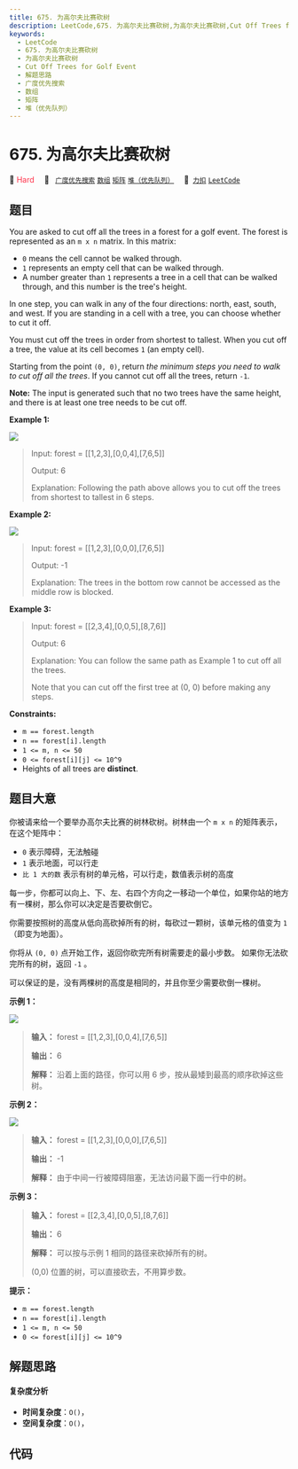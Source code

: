 ```yaml
---
title: 675. 为高尔夫比赛砍树
description: LeetCode,675. 为高尔夫比赛砍树,为高尔夫比赛砍树,Cut Off Trees for Golf Event,解题思路,广度优先搜索,数组,矩阵,堆（优先队列）
keywords:
  - LeetCode
  - 675. 为高尔夫比赛砍树
  - 为高尔夫比赛砍树
  - Cut Off Trees for Golf Event
  - 解题思路
  - 广度优先搜索
  - 数组
  - 矩阵
  - 堆（优先队列）
---
```


# 675. 为高尔夫比赛砍树

🔴 <font color=#ff334b>Hard</font>&emsp; 🔖&ensp; [`广度优先搜索`](/tag/breadth-first-search.md) [`数组`](/tag/array.md) [`矩阵`](/tag/matrix.md) [`堆（优先队列）`](/tag/heap-priority-queue.md)&emsp; 🔗&ensp;[`力扣`](https://leetcode.cn/problems/cut-off-trees-for-golf-event) [`LeetCode`](https://leetcode.com/problems/cut-off-trees-for-golf-event)

## 题目

You are asked to cut off all the trees in a forest for a golf event. The
forest is represented as an `m x n` matrix. In this matrix:

  * `0` means the cell cannot be walked through.
  * `1` represents an empty cell that can be walked through.
  * A number greater than `1` represents a tree in a cell that can be walked through, and this number is the tree's height.

In one step, you can walk in any of the four directions: north, east, south,
and west. If you are standing in a cell with a tree, you can choose whether to
cut it off.

You must cut off the trees in order from shortest to tallest. When you cut off
a tree, the value at its cell becomes `1` (an empty cell).

Starting from the point `(0, 0)`, return _the minimum steps you need to walk
to cut off all the trees_. If you cannot cut off all the trees, return `-1`.

**Note:** The input is generated such that no two trees have the same height,
and there is at least one tree needs to be cut off.



**Example 1:**

![](https://assets.leetcode.com/uploads/2020/11/26/trees1.jpg)

> Input: forest = [[1,2,3],[0,0,4],[7,6,5]]
> 
> Output: 6
> 
> Explanation: Following the path above allows you to cut off the trees from shortest to tallest in 6 steps.

**Example 2:**

![](https://assets.leetcode.com/uploads/2020/11/26/trees2.jpg)

> Input: forest = [[1,2,3],[0,0,0],[7,6,5]]
> 
> Output: -1
> 
> Explanation: The trees in the bottom row cannot be accessed as the middle row is blocked.

**Example 3:**

> Input: forest = [[2,3,4],[0,0,5],[8,7,6]]
> 
> Output: 6
> 
> Explanation: You can follow the same path as Example 1 to cut off all the trees.
> 
> Note that you can cut off the first tree at (0, 0) before making any steps.

**Constraints:**

  * `m == forest.length`
  * `n == forest[i].length`
  * `1 <= m, n <= 50`
  * `0 <= forest[i][j] <= 10^9`
  * Heights of all trees are **distinct**.


## 题目大意

你被请来给一个要举办高尔夫比赛的树林砍树。树林由一个 `m x n` 的矩阵表示， 在这个矩阵中：

  * `0` 表示障碍，无法触碰
  * `1` 表示地面，可以行走
  * `比 1 大的数` 表示有树的单元格，可以行走，数值表示树的高度

每一步，你都可以向上、下、左、右四个方向之一移动一个单位，如果你站的地方有一棵树，那么你可以决定是否要砍倒它。

你需要按照树的高度从低向高砍掉所有的树，每砍过一颗树，该单元格的值变为 `1`（即变为地面）。

你将从 `(0, 0)` 点开始工作，返回你砍完所有树需要走的最小步数。 如果你无法砍完所有的树，返回 `-1` 。

可以保证的是，没有两棵树的高度是相同的，并且你至少需要砍倒一棵树。

**示例 1：**

![](https://assets.leetcode.com/uploads/2020/11/26/trees1.jpg)

> 
> 
> 
> 
> 
> **输入：** forest = [[1,2,3],[0,0,4],[7,6,5]]
> 
> **输出：** 6
> 
> **解释：** 沿着上面的路径，你可以用 6 步，按从最矮到最高的顺序砍掉这些树。

**示例 2：**

![](https://assets.leetcode.com/uploads/2020/11/26/trees2.jpg)

> 
> 
> 
> 
> 
> **输入：** forest = [[1,2,3],[0,0,0],[7,6,5]]
> 
> **输出：** -1
> 
> **解释：** 由于中间一行被障碍阻塞，无法访问最下面一行中的树。
> 
> 

**示例 3：**

> 
> 
> 
> 
> 
> **输入：** forest = [[2,3,4],[0,0,5],[8,7,6]]
> 
> **输出：** 6
> 
> **解释：** 可以按与示例 1 相同的路径来砍掉所有的树。
> 
> (0,0) 位置的树，可以直接砍去，不用算步数。
> 
> 

**提示：**

  * `m == forest.length`
  * `n == forest[i].length`
  * `1 <= m, n <= 50`
  * `0 <= forest[i][j] <= 10^9`


## 解题思路

#### 复杂度分析

- **时间复杂度**：`O()`，
- **空间复杂度**：`O()`，

## 代码

```javascript

```